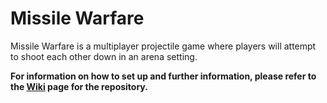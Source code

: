 # Missile Warfare

Missile Warfare is a multiplayer projectile game where players will attempt to shoot each other down in an arena setting.

**For information on how to set up and further information, please refer to the [Wiki](https://github.com/ackei/missile-warfare/wiki) page for the repository.**